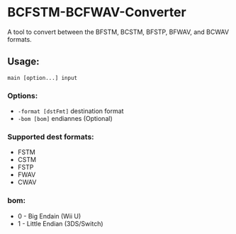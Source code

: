 # BCFSTM-BCFWAV-Converter
A tool to convert between the BFSTM, BCSTM, BFSTP, BFWAV, and BCWAV formats.  
  
## Usage:
<code>main [option...] input</code>  
  
### Options:
<ul>
<li><code>-format [dstFmt]</code>  destination format</li>
<li><code>-bom [bom]</code>        endiannes (Optional)</li>
</ul>
  
### Supported dest formats:
<ul>
<li>FSTM</li>
<li>CSTM</li>
<li>FSTP</li>
<li>FWAV</li>
<li>CWAV</li>
</ul>
  
### bom:
<ul>
<li>0 - Big Endain (Wii U)</li>
<li>1 - Little Endian (3DS/Switch)</li>
</ul>
